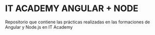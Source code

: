 # IT ACADEMY ANGULAR + NODE
Repositorio que contiene las prácticas realizadas en las formaciones de Angular y Node.js en IT Academy
